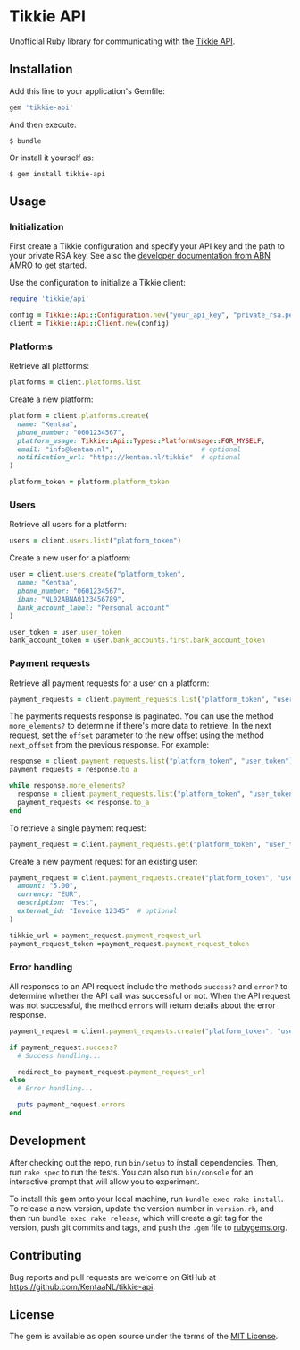# Tikkie API

Unofficial Ruby library for communicating with the [Tikkie API](https://developer.abnamro.com/content/tikkie).

## Installation

Add this line to your application's Gemfile:

```ruby
gem 'tikkie-api'
```

And then execute:

    $ bundle

Or install it yourself as:

    $ gem install tikkie-api

## Usage

### Initialization

First create a Tikkie configuration and specify your API key and the path to your private RSA key. See also the [developer documentation from ABN AMRO](https://developer.abnamro.com/get-started) to get started.

Use the configuration to initialize a Tikkie client:

```ruby
require 'tikkie/api'

config = Tikkie::Api::Configuration.new("your_api_key", "private_rsa.pem")
client = Tikkie::Api::Client.new(config)
```

### Platforms

Retrieve all platforms:

```ruby
platforms = client.platforms.list
```

Create a new platform:

```ruby
platform = client.platforms.create(
  name: "Kentaa",
  phone_number: "0601234567",
  platform_usage: Tikkie::Api::Types::PlatformUsage::FOR_MYSELF,
  email: "info@kentaa.nl",                      # optional
  notification_url: "https://kentaa.nl/tikkie"  # optional
)

platform_token = platform.platform_token
```

### Users

Retrieve all users for a platform:

```ruby
users = client.users.list("platform_token")
```

Create a new user for a platform:

```ruby
user = client.users.create("platform_token",
  name: "Kentaa",
  phone_number: "0601234567",
  iban: "NL02ABNA0123456789",
  bank_account_label: "Personal account"
)

user_token = user.user_token
bank_account_token = user.bank_accounts.first.bank_account_token
```

### Payment requests

Retrieve all payment requests for a user on a platform:

```ruby
payment_requests = client.payment_requests.list("platform_token", "user_token")
```

The payments requests response is paginated. You can use the method `more_elements?` to determine if there's more data to retrieve. In the next request, set the `offset` parameter to the new offset using the method `next_offset` from the previous response. For example:

```ruby
response = client.payment_requests.list("platform_token", "user_token")
payment_requests = response.to_a

while response.more_elements?
  response = client.payment_requests.list("platform_token", "user_token", offset: response.next_offset)
  payment_requests << response.to_a
end
```

To retrieve a single payment request:

```ruby
payment_request = client.payment_requests.get("platform_token", "user_token", "payment_request_token")
```

Create a new payment request for an existing user:

```ruby
payment_request = client.payment_requests.create("platform_token", "user_token", "bank_account_token",
  amount: "5.00",
  currency: "EUR",
  description: "Test",
  external_id: "Invoice 12345"  # optional
)

tikkie_url = payment_request.payment_request_url
payment_request_token =payment_request.payment_request_token
```

### Error handling

All responses to an API request include the methods `success?` and `error?` to determine whether the API call was successful or not. When the API request was not successful, the method `errors` will return details about the error response.

```ruby
payment_request = client.payment_requests.create("platform_token", "user_token", "bank_account_token", ...)

if payment_request.success?
  # Success handling...

  redirect_to payment_request.payment_request_url
else
  # Error handling...

  puts payment_request.errors
end
```

## Development

After checking out the repo, run `bin/setup` to install dependencies. Then, run `rake spec` to run the tests. You can also run `bin/console` for an interactive prompt that will allow you to experiment.

To install this gem onto your local machine, run `bundle exec rake install`. To release a new version, update the version number in `version.rb`, and then run `bundle exec rake release`, which will create a git tag for the version, push git commits and tags, and push the `.gem` file to [rubygems.org](https://rubygems.org).

## Contributing

Bug reports and pull requests are welcome on GitHub at https://github.com/KentaaNL/tikkie-api.

## License

The gem is available as open source under the terms of the [MIT License](https://opensource.org/licenses/MIT).
